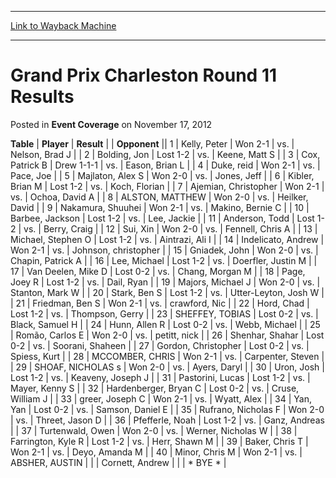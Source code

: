 
---
[Link to Wayback Machine](https://web.archive.org/web/20160923021157/http://magic.wizards.com/en/articles/archive/event-coverage/grand-prix-charleston-round-11-results-2012-11-17)

[_metadata_:description]:- "TablePlayerResult"
[_metadata_:generator]:- "Drupal 7 (http://drupal.org)"
[_metadata_:node]:- "448581"
[_metadata_:publish_date]:- "2012-11-17"
[_metadata_:source]:- "div-main-content"
[_metadata_:title]:- "Grand Prix Charleston Round 11 Results"
[_metadata_:wayback_capture_timestamp]:- "2016-09-23 02:11:57"
[_metadata_:wayback_raw_url]:- "https://web.archive.org/web/20160923021157id_/http://magic.wizards.com/en/articles/archive/event-coverage/grand-prix-charleston-round-11-results-2012-11-17"
[_metadata_:wayback_url]:- "http://magic.wizards.com/en/articles/archive/event-coverage/grand-prix-charleston-round-11-results-2012-11-17"
---


Grand Prix Charleston Round 11 Results
======================================



 Posted in **Event Coverage**
 on November 17, 2012 












 **Table** | **Player** | **Result** |  | **Opponent** ||  1 | Kelly, Peter | Won 2-1 | vs. | Nelson, Brad J |
|  2 | Bolding, Jon | Lost 1-2 | vs. | Keene, Matt S |
|  3 | Cox, Patrick B | Drew 1-1-1 | vs. | Eason, Brian L |
|  4 | Duke, reid | Won 2-1 | vs. | Pace, Joe |
|  5 | Majlaton, Alex S | Won 2-0 | vs. | Jones, Jeff |
|  6 | Kibler, Brian M | Lost 1-2 | vs. | Koch, Florian |
|  7 | Ajemian, Christopher | Won 2-1 | vs. | Ochoa, David A |
|  8 | ALSTON, MATTHEW | Won 2-0 | vs. | Heilker, David |
|  9 | Nakamura, Shuuhei | Won 2-1 | vs. | Makino, Bernie C |
|  10 | Barbee, Jackson | Lost 1-2 | vs. | Lee, Jackie |
|  11 | Anderson, Todd | Lost 1-2 | vs. | Berry, Craig |
|  12 | Sui, Xin | Won 2-0 | vs. | Fennell, Chris A |
|  13 | Michael, Stephen O | Lost 1-2 | vs. | Aintrazi, Ali I |
|  14 | Indelicato, Andrew | Won 2-1 | vs. | Johnson, christopher |
|  15 | Gniadek, John | Won 2-0 | vs. | Chapin, Patrick A |
|  16 | Lee, Michael | Lost 1-2 | vs. | Doerfler, Justin M |
|  17 | Van Deelen, Mike D | Lost 0-2 | vs. | Chang, Morgan M |
|  18 | Page, Joey R | Lost 1-2 | vs. | Dail, Ryan |
|  19 | Majors, Michael J | Won 2-0 | vs. | Stanton, Mark W |
|  20 | Stark, Ben S | Lost 1-2 | vs. | Utter-Leyton, Josh W |
|  21 | Friedman, Ben S | Won 2-1 | vs. | crawford, Nic |
|  22 | Hord, Chad | Lost 1-2 | vs. | Thompson, Gerry |
|  23 | SHEFFEY, TOBIAS | Lost 0-2 | vs. | Black, Samuel H |
|  24 | Hunn, Allen R | Lost 0-2 | vs. | Webb, Michael |
|  25 | Romão, Carlos E | Won 2-0 | vs. | petitt, nick |
|  26 | Shenhar, Shahar | Lost 0-2 | vs. | Soorani, Shaheen |
|  27 | Gordon, Christopher | Lost 0-2 | vs. | Spiess, Kurt |
|  28 | MCCOMBER, CHRIS | Won 2-1 | vs. | Carpenter, Steven |
|  29 | SHOAF, NICHOLAS s | Won 2-0 | vs. | Ayers, Daryl |
|  30 | Uron, Josh | Lost 1-2 | vs. | Keaveny, Joseph J |
|  31 | Pastorini, Lucas | Lost 1-2 | vs. | Mayer, Kenny S |
|  32 | Hardenberger, Bryan C | Lost 0-2 | vs. | Cruse, William J |
|  33 | greer, Joseph C | Won 2-1 | vs. | Wyatt, Alex |
|  34 | Yan, Yan | Lost 0-2 | vs. | Samson, Daniel E |
|  35 | Rufrano, Nicholas F | Won 2-0 | vs. | Threet, Jason D |
|  36 | Pfefferle, Noah | Lost 1-2 | vs. | Ganz, Andreas |
|  37 | Turtenwald, Owen | Won 2-0 | vs. | Werner, Nicholas W |
|  38 | Farrington, Kyle R | Lost 1-2 | vs. | Herr, Shawn M |
|  39 | Baker, Chris T | Won 2-1 | vs. | Deyo, Amanda M |
|  40 | Minor, Chris M | Won 2-1 | vs. | ABSHER, AUSTIN |
|  | Cornett, Andrew |  |  | \* BYE \* |







